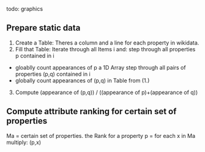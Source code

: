 todo: graphics

##  Prepare static data
1. Create a Table:
  Theres a column and a line for each property in wikidata.
2. Fill that Table:
  Iterate through all Items i and:
  step through all properties p contained in i
  * gloablly count appearances of p a 1D Array
  step through all pairs of properties (p,q) contained in i
  * globally count appearances of (p,q) in Table from (1.)
3. Compute (appearance of (p,q)) / ((appearance of p)+(appearance of q))

## Compute attribute ranking for certain set of properties
Ma = certain set of properties.
the Rank for a property p = for each x in Ma multiply: (p,x)


